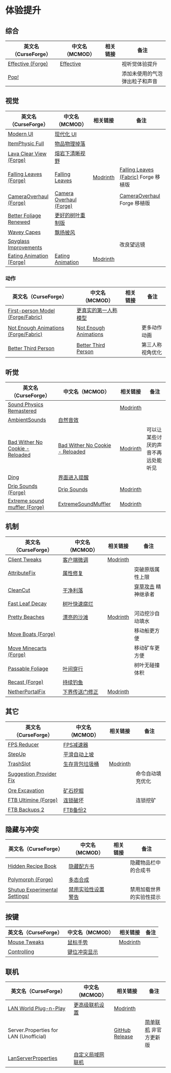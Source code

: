 # 体验提升

## 综合

| 英文名（CurseForge）                                                              | 中文名（MCMOD）                                   | 相关链接 | 备注                           |
| --------------------------------------------------------------------------------- | ------------------------------------------------- | -------- | ------------------------------ |
| [Effective (Forge)](https://www.curseforge.com/minecraft/mc-mods/effective-forge) | [Effective](https://www.mcmod.cn/class/5293.html) |          | 视听觉体验提升                 |
| [Pop!](https://www.curseforge.com/minecraft/mc-mods/bubbles)                      |                                                   |          | 添加未使用的气泡弹出粒子和声音 |

## 视觉

| 英文名（CurseForge）                                                                            | 中文名（MCMOD）                                                 | 相关链接                                                | 备注                                                                                       |
| ----------------------------------------------------------------------------------------------- | --------------------------------------------------------------- | ------------------------------------------------------- | ------------------------------------------------------------------------------------------ |
| [Modern UI](https://www.curseforge.com/minecraft/mc-mods/modern-ui)                             | [现代化 UI](https://www.mcmod.cn/class/2454.html)               |                                                         |                                                                                            |
| [ItemPhysic Full](https://www.curseforge.com/minecraft/mc-mods/itemphysic)                      | [物品物理掉落](https://www.mcmod.cn/class/932.html)             |                                                         |                                                                                            |
| [Lava Clear View (Forge)](https://www.curseforge.com/minecraft/mc-mods/lava-clear-view)         | [熔岩下清晰视野](https://www.mcmod.cn/class/5080.html)          |                                                         |                                                                                            |
| [Falling Leaves (Forge)](https://www.curseforge.com/minecraft/mc-mods/falling-leaves-forge)     | [Falling Leaves](https://www.mcmod.cn/class/4135.html)          | [Modrinth](https://modrinth.com/mod/fallingleavesforge) | [Falling Leaves (Fabric)](https://www.mcmod.cn/class/4421.html) Forge 移植版               |
| [CameraOverhaul (Forge)](https://www.curseforge.com/minecraft/mc-mods/camera-overhaul-forge)    | [Camera Overhaul (Forge)](https://www.mcmod.cn/class/5375.html) |                                                         | [CameraOverhaul](https://www.curseforge.com/minecraft/mc-mods/cameraoverhaul) Forge 移植版 |
| [Better Foliage Renewed](https://www.curseforge.com/minecraft/mc-mods/better-foliage-renewed)   | [更好的树叶重制版](https://www.mcmod.cn/class/3864.html)        |                                                         |                                                                                            |
| [Wavey Capes](https://www.curseforge.com/minecraft/mc-mods/waveycapes)                          | [飘扬披风](https://www.mcmod.cn/class/4617.html)                |                                                         |                                                                                            |
| [Spyglass Improvements](https://www.curseforge.com/minecraft/mc-mods/spyglass-improvements)     |                                                                 |                                                         | 改良望远镜                                                                                 |
| [Eating Animation [Forge]](https://www.curseforge.com/minecraft/mc-mods/eating-animation-forge) | [Eating Animation](https://www.mcmod.cn/class/5854.html)        | [Modrinth](https://modrinth.com/mod/eating-animations)  |                                                                                            |

### 动作

| 英文名（CurseForge）                                                                                       | 中文名（MCMOD）                                               | 相关链接 | 备注             |
| ---------------------------------------------------------------------------------------------------------- | ------------------------------------------------------------- | -------- | ---------------- |
| [First-person Model (Forge/Fabric)](https://www.curseforge.com/minecraft/mc-mods/first-person-model)       | [更真实的第一人称模型](https://www.mcmod.cn/class/4391.html)  |          |                  |
| [Not Enough Animations (Forge/Fabric)](https://www.curseforge.com/minecraft/mc-mods/not-enough-animations) | [Not Enough Animations](https://www.mcmod.cn/class/4378.html) |          | 更多动作动画     |
| [Better Third Person](https://www.curseforge.com/minecraft/mc-mods/better-third-person)                    | [Better Third Person](https://www.mcmod.cn/class/3492.html)   |          | 第三人称视角优化 |

## 听觉

| 英文名（CurseForge）                                                                                          | 中文名（MCMOD）                                                         | 相关链接                                                      | 备注                               |
| ------------------------------------------------------------------------------------------------------------- | ----------------------------------------------------------------------- | ------------------------------------------------------------- | ---------------------------------- |
| [Sound Physics Remastered](https://www.curseforge.com/minecraft/mc-mods/sound-physics-remastered)             |                                                                         | [Modrinth](https://modrinth.com/mod/sound-physics-remastered) |                                    |
| [AmbientSounds](https://www.curseforge.com/minecraft/mc-mods/ambientsounds)                                   | [自然音效](https://www.mcmod.cn/class/2947.html)                        |                                                               |                                    |
| [Bad Wither No Cookie - Reloaded](https://www.curseforge.com/minecraft/mc-mods/bad-wither-no-cookie-reloaded) | [Bad Wither No Cookie - Reloaded](https://www.mcmod.cn/class/1742.html) | [Modrinth](https://modrinth.com/mod/bad-wither-no-cookie)     | 可以让某些讨厌的声音不再远处能听见 |
| [Ding](https://www.curseforge.com/minecraft/mc-mods/ding)                                                     | [界面进入提醒](https://www.mcmod.cn/class/428.html)                     |                                                               |                                    |
| [Drip Sounds (Forge)](https://www.curseforge.com/minecraft/mc-mods/waterdripsound)                            | [Drip Sounds](https://www.mcmod.cn/class/5855.html)                     | [Modrinth](https://modrinth.com/mod/waterdripsound)           |                                    |
| [Extreme sound muffler (Forge)](https://www.curseforge.com/minecraft/mc-mods/extreme-sound-muffler)           | [ExtremeSoundMuffler](https://www.mcmod.cn/class/5533.html)             | [Modrinth](https://modrinth.com/mod/extreme_sound_muffler)    |                                    |

## 机制

| 英文名（CurseForge）                                                                  | 中文名（MCMOD）                                       | 相关链接                                             | 备注                                                        |
| ------------------------------------------------------------------------------------- | ----------------------------------------------------- | ---------------------------------------------------- | ----------------------------------------------------------- |
| [Client Tweaks](https://www.curseforge.com/minecraft/mc-mods/client-tweaks)           | [客户端微调](https://www.mcmod.cn/class/2012.html)    | [Modrinth](https://modrinth.com/mod/client-tweaks)   |                                                             |
| [AttributeFix](https://www.curseforge.com/minecraft/mc-mods/attributefix)             | [属性修复](https://www.mcmod.cn/class/2264.html)      |                                                      | 突破原版属性上限                                            |
| [CleanCut](https://www.curseforge.com/minecraft/mc-mods/cleancut)                     | [干净利落](https://www.mcmod.cn/class/3455.html)      |                                                      | [穿草攻击](https://www.mcmod.cn/class/1465.html) 精神继承者 |
| [Fast Leaf Decay](https://www.curseforge.com/minecraft/mc-mods/fast-leaf-decay)       | [树叶快速腐烂](https://www.mcmod.cn/class/1173.html)  |                                                      |                                                             |
| [Pretty Beaches](https://www.curseforge.com/minecraft/mc-mods/pretty-beaches)         | [漂亮的沙滩](https://www.mcmod.cn/class/2723.html)    | [Modrinth](https://modrinth.com/mod/pretty-beaches)  | 河边挖沙自动填水                                            |
| [Move Boats (Forge)](https://www.curseforge.com/minecraft/mc-mods/move-boats)         |                                                       |                                                      | 移动船更方便                                                |
| [Move Minecarts (Forge)](https://www.curseforge.com/minecraft/mc-mods/move-minecarts) |                                                       |                                                      | 移动矿车更方便                                              |
| [Passable Foliage](https://www.curseforge.com/minecraft/mc-mods/passable-foliage)     | [叶间穿行](https://www.mcmod.cn/class/3162.html)      |                                                      | 树叶无碰撞体积                                              |
| [Recast (Forge)](https://www.curseforge.com/minecraft/mc-mods/recast)                 | [持续钓鱼](https://www.mcmod.cn/class/4308.html)      |                                                      |                                                             |
| [NetherPortalFix](https://www.curseforge.com/minecraft/mc-mods/netherportalfix)       | [下界传送门修正](https://www.mcmod.cn/class/811.html) | [Modrinth](https://modrinth.com/mod/netherportalfix) |                                                             |

## 其它

| 英文名（CurseForge）                                                                            | 中文名（MCMOD）                                        | 相关链接                                       | 备注             |
| ----------------------------------------------------------------------------------------------- | ------------------------------------------------------ | ---------------------------------------------- | ---------------- |
| [FPS Reducer](https://www.curseforge.com/minecraft/mc-mods/fps-reducer)                         | [FPS减速器](https://www.mcmod.cn/class/1815.html)      |                                                |                  |
| [StepUp](https://www.curseforge.com/minecraft/mc-mods/stepup)                                   | [平滑自动上坡](https://www.mcmod.cn/class/2784.html)   |                                                |                  |
| [TrashSlot](https://www.curseforge.com/minecraft/mc-mods/trashslot)                             | [生存背包垃圾桶](https://www.mcmod.cn/class/1893.html) | [Modrinth](https://modrinth.com/mod/trashslot) |                  |
| [Suggestion Provider Fix](https://www.curseforge.com/minecraft/mc-mods/suggestion-provider-fix) |                                                        |                                                | 命令自动填充优化 |
| [Ore Excavation](https://www.curseforge.com/minecraft/mc-mods/ore-excavation)                   | [矿石挖掘](https://www.mcmod.cn/class/1955.html)       |                                                |                  |
| [FTB Ultimine (Forge)](https://www.curseforge.com/minecraft/mc-mods/ftb-ultimine-forge)         | [连锁破坏](https://www.mcmod.cn/class/3004.html)       |                                                | 连锁挖矿         |
| [FTB Backups 2](https://www.curseforge.com/minecraft/mc-mods/ftb-backups-2)                     | [FTB备份2](https://www.mcmod.cn/class/6688.html)       |                                                |                  |

## 隐藏与冲突

| 英文名（CurseForge）                                                                                       | 中文名（MCMOD）                                            | 相关链接 | 备注                     |
| ---------------------------------------------------------------------------------------------------------- | ---------------------------------------------------------- | -------- | ------------------------ |
| [Hidden Recipe Book](https://www.curseforge.com/minecraft/mc-mods/hidden-recipe-book)                      | [隐藏配方书](https://www.mcmod.cn/class/4587.html)         |          | 隐藏物品栏中的合成书     |
| [Polymorph (Forge)](https://www.curseforge.com/minecraft/mc-mods/polymorph)                                | [多态合成](https://www.mcmod.cn/class/2895.html)           |          |                          |
| [Shutup Experimental Settings!](https://www.curseforge.com/minecraft/mc-mods/shutup-experimental-settings) | [禁用实验性设置警告](https://www.mcmod.cn/class/3448.html) |          | 禁用加载世界的实验性提示 |

## 按键

| 英文名（CurseForge）                                                      | 中文名（MCMOD）                                      | 相关链接                                          | 备注 |
| ------------------------------------------------------------------------- | ---------------------------------------------------- | ------------------------------------------------- | ---- |
| [Mouse Tweaks](https://www.curseforge.com/minecraft/mc-mods/mouse-tweaks) | [鼠标手势](https://www.mcmod.cn/class/1162.html)     | [Modrinth](https://modrinth.com/mod/mouse-tweaks) |      |
| [Controlling](https://www.curseforge.com/minecraft/mc-mods/controlling)   | [键位冲突显示](https://www.mcmod.cn/class/1191.html) |                                                   |      |

## 联机

| 英文名（CurseForge）                                                                      | 中文名（MCMOD）                                          | 相关链接                                                                                     | 备注                                                          |
| ----------------------------------------------------------------------------------------- | -------------------------------------------------------- | -------------------------------------------------------------------------------------------- | ------------------------------------------------------------- |
| [LAN World Plug-n-Play](https://www.curseforge.com/minecraft/mc-mods/mcwifipnp)           | [更高级联机设置](https://www.mcmod.cn/class/4498.html)   | [Modrinth](https://modrinth.com/mod/mcwifipnp)                                               |                                                               |
| Server.Properties for LAN (Unofficial)                                                    |                                                          | [GitHub Release](https://github.com/shuen4/MinecraftForge-Mods-ServerPropertiesLAN/releases) | [简单联机](https://www.mcmod.cn/class/1158.html) 非官方更新版 |
| [LanServerProperties](https://www.curseforge.com/minecraft/mc-mods/lan-server-properties) | [自定义局域网联机](https://www.mcmod.cn/class/2754.html) |                                                                                              |                                                               |
